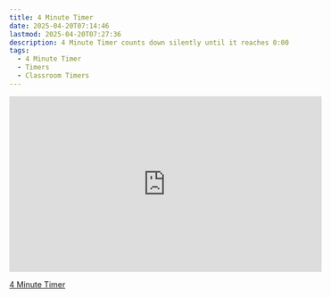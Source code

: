 ```yaml
---
title: 4 Minute Timer
date: 2025-04-20T07:14:46
lastmod: 2025-04-20T07:27:36
description: 4 Minute Timer counts down silently until it reaches 0:00 and then makes a sound to show time is up
tags:
  - 4 Minute Timer
  - Timers
  - Classroom Timers
---
```


<div class="iframe-16-9-container">
<iframe class="youTubeIframe" width="560" height="315" src="https://www.youtube.com/embed/4o1y46LZ0tU" title="2 Minute Timer" frameborder="0" allow="accelerometer; autoplay; clipboard-write; encrypted-media; gyroscope; picture-in-picture; web-share" allowfullscreen></iframe>
</div>

[4 Minute Timer](https://youtu.be/4o1y46LZ0tU)
